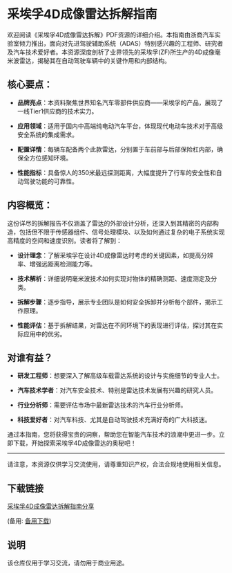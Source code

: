 # 采埃孚4D成像雷达拆解指南

欢迎阅读《采埃孚4D成像雷达拆解》PDF资源的详细介绍。本指南由浙商汽车实验室倾力推出，面向对先进驾驶辅助系统（ADAS）特别感兴趣的工程师、研究者及汽车技术爱好者。本资源深度剖析了业界领先的采埃孚(ZF)所生产的4D成像毫米波雷达，揭秘其在自动驾驶车辆中的关键作用和内部结构。

## 核心要点：

- **品牌亮点**：本资料聚焦世界知名汽车零部件供应商——采埃孚的产品，展现了一线Tier1供应商的技术实力。
  
- **应用领域**：适用于国内中高端纯电动汽车平台，体现现代电动车技术对于高级安全系统的集成需求。
  
- **配置详情**：每辆车配备两个此款雷达，分别置于车前部与后部保险杠内部，确保全方位感知环境。
  
- **性能指标**：具备惊人的350米最远探测距离，大幅度提升了行车的安全性和自动驾驶功能的可靠性。

## 内容概览：
这份详尽的拆解报告不仅涵盖了雷达的外部设计分析，还深入到其精密的内部构造，包括但不限于传感器组件、信号处理模块、以及如何通过复杂的电子系统实现高精度的空间和速度识别。读者将了解到：

- **设计理念**：了解采埃孚在设计4D成像雷达时考虑的关键因素，如提高分辨率、增强远距离检测能力等。
  
- **技术解析**：详细说明毫米波技术如何实现对物体的精确测距、速度测定及分类。
  
- **拆解步骤**：逐步指导，展示专业团队是如何安全拆卸并分析每个部件，揭示工作原理。
  
- **性能评估**：基于拆解结果，对雷达在不同环境下的表现进行评估，探讨其在实际应用中的优劣。

## 对谁有益？

- **研发工程师**：想要深入了解高级车载雷达系统的设计与实施细节的专业人士。
  
- **汽车技术学者**：对汽车安全技术、特别是雷达技术发展有兴趣的研究人员。
  
- **行业分析师**：需要评估市场中最新雷达技术的汽车行业分析师。
  
- **科技爱好者**：对汽车科技、尤其是自动驾驶技术充满好奇的广大科技迷。

通过本指南，您将获得宝贵的洞察，帮助您在智能汽车技术的浪潮中更进一步。立即下载，开始探索采埃孚4D成像雷达的奥秘吧！

---

请注意，本资源仅供学习交流使用，请尊重知识产权，合法合规地使用相关信息。

## 下载链接
[采埃孚4D成像雷达拆解指南分享](https://pan.quark.cn/s/a43e288c6e67) 

(备用: [备用下载](https://pan.baidu.com/s/1GZ3rH4Uqkc2mDDwfyp14Pw?pwd=1234))

## 说明

该仓库仅用于学习交流，请勿用于商业用途。

